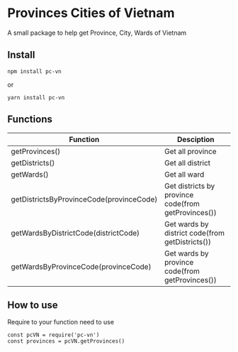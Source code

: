 # Provinces Cities of Vietnam

A small package to help get Province, City, Wards of Vietnam

## Install

    npm install pc-vn

or

    yarn install pc-vn

## Functions

| Function                                 | Desciption                                          |
| ---------------------------------------- | --------------------------------------------------- |
| getProvinces()                           | Get all province                                    |
| getDistricts()                           | Get all district                                    |
| getWards()                               | Get all ward                                        |
| getDistrictsByProvinceCode(provinceCode) | Get districts by province code(from getProvinces()) |
| getWardsByDistrictCode(districtCode)     | Get wards by district code(from getDistricts())     |
| getWardsByProvinceCode(provinceCode)     | Get wards by province code(from getProvinces())     |

## How to use

Require to your function need to use

    const pcVN = require('pc-vn')
    const provinces = pcVN.getProvinces()
